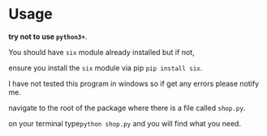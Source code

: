 # Usage

**try not to use ```python3+```**.

You should have ```six``` module already installed but if not,

ensure you install the ```six``` module via pip ```pip install six```.

I have not tested this program in windows so if get any errors please notify me.

navigate to the root of the package where there is a file called ```shop.py```.

on your terminal type```python shop.py``` and you will find what you need.

